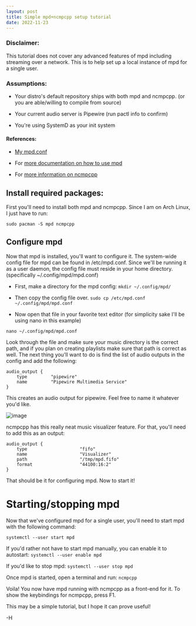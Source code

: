 ```yaml
---
layout: post
title: Simple mpd+ncmpcpp setup tutorial
date: 2022-11-23
---
```


### Disclaimer:
This tutorial does not cover any advanced features
of mpd including streaming over a network. This is to help set up a local instance of mpd for a single user.

### Assumptions:

- Your distro's default repository ships with both mpd and ncmpcpp.
(or you are able/willing to compile from source)

- Your current audio server is Pipewire (run pactl info to confirm)

- You're using SystemD as your init system

#### References:
- [My mpd.conf](https://github.com/basedghost/dotfiles/blob/main/.config/mpd/mpd.conf)

- For [more documentation on how to use mpd](https://mpd.readthedocs.io/en/latest/user.html)

- For [more information on ncmpcpp](https://rybczak.net/ncmpcpp/)

## Install required packages:

First you'll need to install both mpd and ncmpcpp.
Since I am on Arch Linux, I just have to run:

`sudo pacman -S mpd ncmpcpp`

## Configure mpd
Now that mpd is installed, you'll want to configure it.
The system-wide config file for mpd can be found in /etc/mpd.conf.
Since we'll be running it as a user daemon, the config file
must reside in your home directory. (specifically ~/.config/mpd/mpd.conf)
- First, make a directory for the mpd config:
`mkdir ~/.config/mpd/`

- Then copy the config file over.
`sudo cp /etc/mpd.conf ~/.config/mpd/mpd.conf`

- Now open that file in your favorite text editor
(for simplicity sake I'll be using nano in this example)

`nano ~/.config/mpd/mpd.conf`

Look through the file and make sure your music directory
is the correct path, and if you plan on creating playlists
make sure that path is correct as well. The next thing
you'll want to do is find the list of audio outputs in the config and
add the following:
```
audio_output {
    type         "pipewire"
    name         "Pipewire Multimedia Service"
}
```
This creates an audio output for pipewire. Feel free
to name it whatever you'd like.

![image](https://user-images.githubusercontent.com/91919356/203658949-84a7cbad-541d-4044-bddb-50ae78267a7d.png)

ncmpcpp has this really neat music visualizer feature.
For that, you'll need to add this as an output:
```
audio_output {
    type                    "fifo"
    name                    "Visualizer"
    path                    "/tmp/mpd.fifo"
    format                  "44100:16:2"
}
```
That should be it for configuring mpd.
Now to start it!

# Starting/stopping mpd
Now that we've configured mpd for a single user, you'll need to start
mpd with the following command:

`systemctl --user start mpd`

If you'd rather not have to start mpd manually, you can enable it
to autostart:
`systemctl --user enable mpd`

If you'd like to stop mpd:
`systemctl --user stop mpd`

Once mpd is started, open a terminal and run:
`ncmpcpp`

Voila! You now have mpd running with ncmpcpp as a front-end for it.
To show the keybindings for ncmpcpp, press F1.

This may be a simple tutorial, but I hope it can prove useful!

-H
